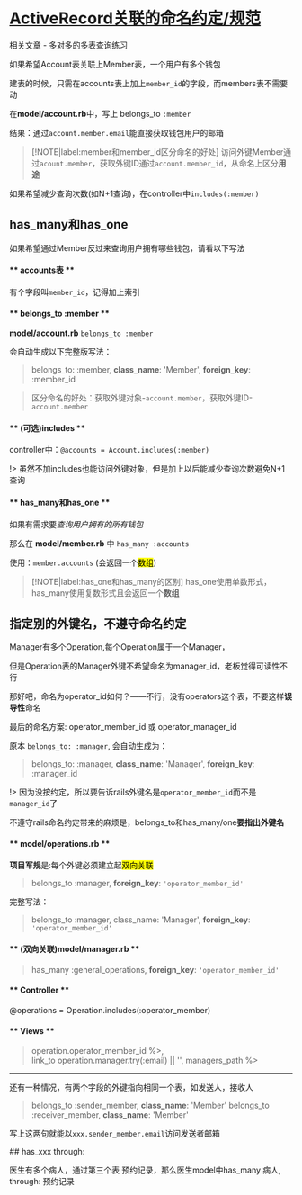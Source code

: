 # [ActiveRecord关联的命名约定/规范](2019/11_2/includes_assocation)

相关文章 - [多对多的多表查询练习](/2019/11_1/join-query)

如果希望Account表关联上Member表，一个用户有多个钱包

建表的时候，只需在accounts表上加上`member_id`的字段，而members表不需要动

在**model/account.rb**中，写上 belongs_to `:member`

结果：通过`account.member.email`能直接获取钱包用户的邮箱

> [!NOTE|label:member和member_id区分命名的好处]
> 访问外键Member通过`acount.member`，获取外键ID通过`account.member_id`，从命名上区分**用途**

如果希望减少查询次数(如N+1查询)，在controller中`includes(:member)`

## has_many和has_one

如果希望通过Member反过来查询用户拥有哪些钱包，请看以下写法

<!-- tabs:start -->

#### ** accounts表 **

有个字段叫`member_id`，记得加上索引

#### ** belongs_to :member **

**model/account.rb** `belongs_to :member`

会自动生成以下完整版写法：

> belongs_to: :member, **class_name**: 'Member', **foreign_key**: :member_id

> 区分命名的好处：获取外键对象-`account.member`，获取外键ID-`account.member`

#### ** (可选)includes **

controller中：`@accounts = Account.includes(:member)`

!> 虽然不加includes也能访问外键对象，但是加上以后能减少查询次数避免N+1查询

#### ** has_many和has_one **

如果有需求要*查询用户拥有的所有钱包*

那么在 **model/member.rb** 中 `has_many :accounts`

使用：`member.accounts` (会返回一个<mark>数组</mark>)

> [!NOTE|label:has_one和has_many的区别]
> has_one使用单数形式，has_many使用复数形式且会返回一个**数组**

<!-- tabs:end -->

## 指定别的外键名，不遵守命名约定

Manager有多个Operation,每个Operation属于一个Manager，

但是Operation表的Manager外键不希望命名为manager_id，老板觉得可读性不行

那好吧，命名为operator_id如何？——不行，没有operators这个表，不要这样**误导性**命名

最后的命名方案: operator_member_id 或 operator_manager_id

原本 `belongs_to: :manager`, 会自动生成为：

> belongs_to: :manager, **class_name**: 'Manager', **foreign_key**: :manager_id

!> 因为没按约定，所以要告诉rails外键名是`operator_member_id`而不是`manager_id`了

不遵守rails命名约定带来的麻烦是，belongs_to和has_many/one**要指出外键名**

<!-- tabs:start -->

#### ** model/operations.rb **

**项目军规**是:每个外键必须建立起<mark>双向关联</mark>

> belongs_to :manager, **foreign_key**: `'operator_member_id'`

完整写法：

> belongs_to :manager, class_name: 'Manager', **foreign_key**: `'operator_member_id'`

#### ** (双向关联)model/manager.rb **

> has_many :general_operations, **foreign_key**: `'operator_member_id'`

#### ** Controller **

@operations = Operation.includes(:operator_member)

#### ** Views **

> operation.operator_member_id %>,<br>
> link_to operation.manager.try(:email) || '', managers_path %>

<!-- tabs:end -->

---

还有一种情况，有两个字段的外键指向相同一个表，如发送人，接收人

> belongs_to :sender_member, **class_name**: 'Member'
> belongs_to :receiver_member, **class_name**: 'Member'

写上这两句就能以`xxx.sender_member.email`访问发送者邮箱

\## has_xxx through:

医生有多个病人，通过第三个表 预约记录，那么医生model中has_many 病人, through: 预约记录

